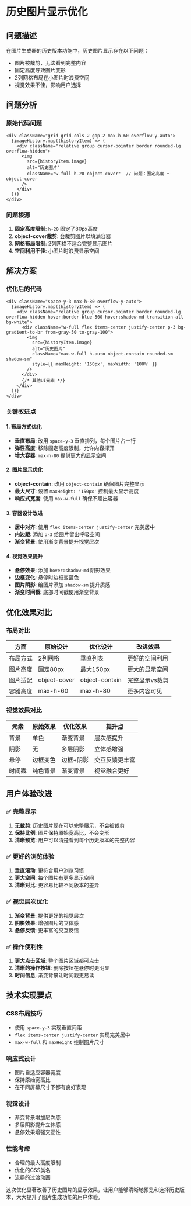 # 历史图片显示优化

## 问题描述
在图片生成器的历史版本功能中，历史图片显示存在以下问题：
- 图片被裁剪，无法看到完整内容
- 固定高度导致图片变形
- 2列网格布局在小图片时浪费空间
- 视觉效果不佳，影响用户选择

## 问题分析

### 原始代码问题
```tsx
<div className="grid grid-cols-2 gap-2 max-h-60 overflow-y-auto">
  {imageHistory.map((historyItem) => (
    <div className="relative group cursor-pointer border rounded-lg overflow-hidden">
      <img
        src={historyItem.image}
        alt="历史图片"
        className="w-full h-20 object-cover"  // 问题：固定高度 + object-cover
      />
    </div>
  ))}
</div>
```

### 问题根源
1. **固定高度限制**: `h-20` 固定了80px高度
2. **object-cover裁剪**: 会裁剪图片以填满容器
3. **网格布局限制**: 2列网格不适合完整显示图片
4. **空间利用不佳**: 小图片时浪费显示空间

## 解决方案

### 优化后的代码
```tsx
<div className="space-y-3 max-h-80 overflow-y-auto">
  {imageHistory.map((historyItem) => (
    <div className="relative group cursor-pointer border rounded-lg overflow-hidden hover:border-blue-500 hover:shadow-md transition-all bg-white">
      <div className="w-full flex items-center justify-center p-3 bg-gradient-to-br from-gray-50 to-gray-100">
        <img
          src={historyItem.image}
          alt="历史图片"
          className="max-w-full h-auto object-contain rounded-sm shadow-sm"
          style={{ maxHeight: '150px', maxWidth: '100%' }}
        />
      </div>
      {/* 其他UI元素 */}
    </div>
  ))}
</div>
```

### 关键改进点

#### 1. 布局方式优化
- **垂直布局**: 改用 `space-y-3` 垂直排列，每个图片占一行
- **弹性高度**: 移除固定高度限制，允许内容撑开
- **增大容器**: `max-h-80` 提供更大的显示空间

#### 2. 图片显示优化
- **object-contain**: 改用 `object-contain` 确保图片完整显示
- **最大尺寸**: 设置 `maxHeight: '150px'` 控制最大显示高度
- **响应式宽度**: 使用 `max-w-full` 确保不超出容器

#### 3. 容器设计改进
- **居中对齐**: 使用 `flex items-center justify-center` 完美居中
- **内边距**: 添加 `p-3` 给图片留出呼吸空间
- **渐变背景**: 使用渐变背景提升视觉层次

#### 4. 视觉效果提升
- **悬停效果**: 添加 `hover:shadow-md` 阴影效果
- **边框变化**: 悬停时边框变蓝色
- **图片阴影**: 给图片添加 `shadow-sm` 提升质感
- **渐变时间戳**: 底部时间戳使用渐变背景

## 优化效果对比

### 布局对比
| 方面 | 原始设计 | 优化设计 | 改进效果 |
|------|----------|----------|----------|
| 布局方式 | 2列网格 | 垂直列表 | 更好的空间利用 |
| 图片高度 | 固定80px | 最大150px | 更大的显示空间 |
| 图片适配 | object-cover | object-contain | 完整显示vs裁剪 |
| 容器高度 | max-h-60 | max-h-80 | 更多内容可见 |

### 视觉效果对比
| 元素 | 原始效果 | 优化效果 | 提升点 |
|------|----------|----------|--------|
| 背景 | 单色 | 渐变背景 | 层次感提升 |
| 阴影 | 无 | 多层阴影 | 立体感增强 |
| 悬停 | 边框变色 | 边框+阴影 | 交互反馈更丰富 |
| 时间戳 | 纯色背景 | 渐变背景 | 视觉融合更好 |

## 用户体验改进

### ✅ 完整显示
1. **无裁剪**: 历史图片现在可以完整展示，不会被裁剪
2. **保持比例**: 图片保持原始宽高比，不会变形
3. **清晰预览**: 用户可以清楚看到每个历史版本的完整内容

### ✅ 更好的浏览体验
1. **垂直滚动**: 更符合用户浏览习惯
2. **更大空间**: 每个图片有更多显示空间
3. **清晰对比**: 更容易比较不同版本的差异

### ✅ 视觉层次优化
1. **渐变背景**: 提供更好的视觉层次
2. **阴影效果**: 增强图片的立体感
3. **悬停反馈**: 更丰富的交互反馈

### ✅ 操作便利性
1. **更大点击区域**: 整个图片区域都可点击
2. **清晰的操作按钮**: 删除按钮在悬停时更明显
3. **时间信息**: 渐变背景让时间戳更易读

## 技术实现要点

### CSS布局技巧
- 使用 `space-y-3` 实现垂直间距
- `flex items-center justify-center` 实现完美居中
- `max-w-full` 和 `maxHeight` 控制图片尺寸

### 响应式设计
- 图片自适应容器宽度
- 保持原始宽高比
- 在不同屏幕尺寸下都有良好表现

### 视觉设计
- 渐变背景增加层次感
- 多层阴影提升立体感
- 悬停效果增强交互性

### 性能考虑
- 合理的最大高度限制
- 优化的CSS类名
- 流畅的过渡动画

这次优化显著改善了历史图片的显示效果，让用户能够清晰地预览和选择历史版本，大大提升了图片生成功能的用户体验。